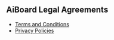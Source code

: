 ## AiBoard Legal Agreements

- [Terms and Conditions](terms-and-conditions)
- [Privacy Policies](privacy-policies)
